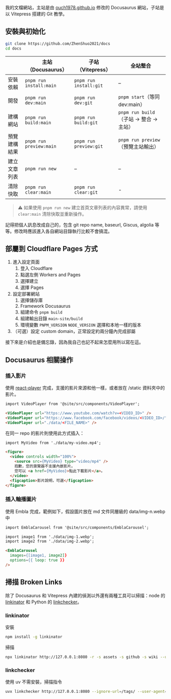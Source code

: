 我的文檔網站，主站是由 [ouch1978.github.io](https://github.com/Ouch1978/ouch1978.github.io) 修改的 Docusaurus 網站，子站是以 Vitepress 搭建的 Git 教學。

## 安裝與初始化

```bash
git clone https://github.com/ZhenShuo2021/docs
cd docs
```

|            | 主站（Docusaurus）      | 子站（Vitepress）          | 全站整合     |
|------------|------------------------|--------------------------|--------|
| 安裝依賴    | `pnpm run install:main` | `pnpm run install:git`   | –  |
| 開發       | `pnpm run dev:main`     | `pnpm run dev:git`       | `pnpm start`（等同 dev:main）   |
| 建構網站    | `pnpm run build:main`   | `pnpm run build:git`     | `pnpm run build`（子站 → 整合 → 主站） |
| 預覽建構結果 | `pnpm run preview:main` | `pnpm run preview:git`   | `pnpm run preview`（預覽主站輸出） |
| 建立文章列表 | `pnpm run new`          | –  | –  |
| 清除快取    | `pnpm run clear:main`   | `pnpm run clear:git`      | - |

> ⚠️ 如果使用 `pnpm run new` 建立首頁文章列表的內容異常，請使用 `clear:main` 清除快取並重新操作。

記得把個人訊息改成自己的，包含 git repo name, baseurl, Giscus, algolia 等等。修改時應該進入各自網站目錄執行比較不會搞混。

## 部屬到 Cloudflare Pages 方式

1. 進入設定頁面
   1. 登入 Cloudflare
   2. 點選左側 Workers and Pages
   3. 選擇建立
   4. 選擇 Pages
2. 設定部署網站
   1. 選擇儲存庫
   2. Framework Docusaurus
   3. 組建命令 `pnpm build`
   4. 組建輸出目錄 `main-site/build`
   5. 環境變數 `PNPM_VERSION` `NODE_VERSION` 選擇和本地一樣的版本
3. （可選）設定 custom domain，正常設定約兩分鐘內完成部屬

接下來是介紹也是備忘錄，因為我自己也記不起來怎麼用所以寫在這。

## Docusaurus 相關操作

### 插入影片

使用 [react-player](https://github.com/cookpete/react-player) 完成，支援的影片來源和他一樣，或者放在 /static 資料夾中的影片。

```md
import VideoPlayer from '@site/src/components/VideoPlayer';

<VideoPlayer url="https://www.youtube.com/watch?v=<VIDEO_ID>" />
<VideoPlayer url="https://www.facebook.com/facebook/videos/<VIDEO_ID>/" />
<VideoPlayer url="./data/<FILE_NAME>" />
```

在同一 repo 的影片則使用此方式插入：

```md
import MyVideo from './data/my-video.mp4';

<figure>
  <video controls width="100%">
    <source src={MyVideo} type="video/mp4" />
    抱歉，您的瀏覽器不支援內嵌影片。
    您可以 <a href={MyVideo}>點此下載影片</a>。
  </video>
  <figcaption>影片說明，可選</figcaption>
</figure>
```

### 插入輪播圖片

使用 Embla 完成，範例如下，假設圖片放在 md 文件同層級的 data/img-n.webp 中

```md
import EmblaCarousel from '@site/src/components/EmblaCarousel';

import image1 from './data/img-1.webp';
import image2 from './data/img-2.webp';

<EmblaCarousel
  images={[image1, image2]}
  options={{ loop: true }}
/>
```

## 掃描 Broken Links

除了 Docusaurus 和 Vitepress 內建的偵測以外還有兩種工具可以掃描：node 的 [linkinator](https://github.com/JustinBeckwith/linkinator) 和 Python 的 [linkchecker](https://github.com/linkchecker/linkchecker)。

### linkinator

安裝

```sh
npm install -g linkinator
```

掃描

```sh
npx linkinator http://127.0.0.1:8080 -r -s assets -s github -s wiki --user-agent 'Mozilla/5.0 (Macintosh; Intel Mac OS X 10_15_7) AppleWebKit/537.36 (KHTML, like Gecko) Chrome/135.0.0.0 Safari/537.36' --verbosity error
```

### linkchecker

使用 uv 不需安裝，掃描指令

```sh
uvx linkchecker http://127.0.0.1:8080 --ignore-url=/tags/ --user-agent='Mozilla/5.0 (Macintosh; Intel Mac OS X 10_15_7) AppleWebKit/537.36 (KHTML, like Gecko) Chrome/135.0.0.0 Safari/537.36' -t 50
```
